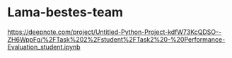 # Lama-bestes-team
https://deepnote.com/project/Untitled-Python-Project-kdfW73KcQDSO--ZH6WppFg/%2FTask%202%2Fstudent%2FTask2%20-%20Performance-Evaluation_student.ipynb
